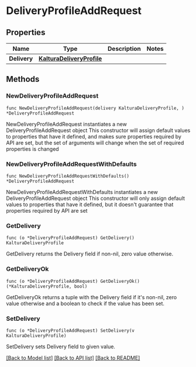 # DeliveryProfileAddRequest

## Properties

Name | Type | Description | Notes
------------ | ------------- | ------------- | -------------
**Delivery** | [**KalturaDeliveryProfile**](KalturaDeliveryProfile.md) |  | 

## Methods

### NewDeliveryProfileAddRequest

`func NewDeliveryProfileAddRequest(delivery KalturaDeliveryProfile, ) *DeliveryProfileAddRequest`

NewDeliveryProfileAddRequest instantiates a new DeliveryProfileAddRequest object
This constructor will assign default values to properties that have it defined,
and makes sure properties required by API are set, but the set of arguments
will change when the set of required properties is changed

### NewDeliveryProfileAddRequestWithDefaults

`func NewDeliveryProfileAddRequestWithDefaults() *DeliveryProfileAddRequest`

NewDeliveryProfileAddRequestWithDefaults instantiates a new DeliveryProfileAddRequest object
This constructor will only assign default values to properties that have it defined,
but it doesn't guarantee that properties required by API are set

### GetDelivery

`func (o *DeliveryProfileAddRequest) GetDelivery() KalturaDeliveryProfile`

GetDelivery returns the Delivery field if non-nil, zero value otherwise.

### GetDeliveryOk

`func (o *DeliveryProfileAddRequest) GetDeliveryOk() (*KalturaDeliveryProfile, bool)`

GetDeliveryOk returns a tuple with the Delivery field if it's non-nil, zero value otherwise
and a boolean to check if the value has been set.

### SetDelivery

`func (o *DeliveryProfileAddRequest) SetDelivery(v KalturaDeliveryProfile)`

SetDelivery sets Delivery field to given value.



[[Back to Model list]](../README.md#documentation-for-models) [[Back to API list]](../README.md#documentation-for-api-endpoints) [[Back to README]](../README.md)


